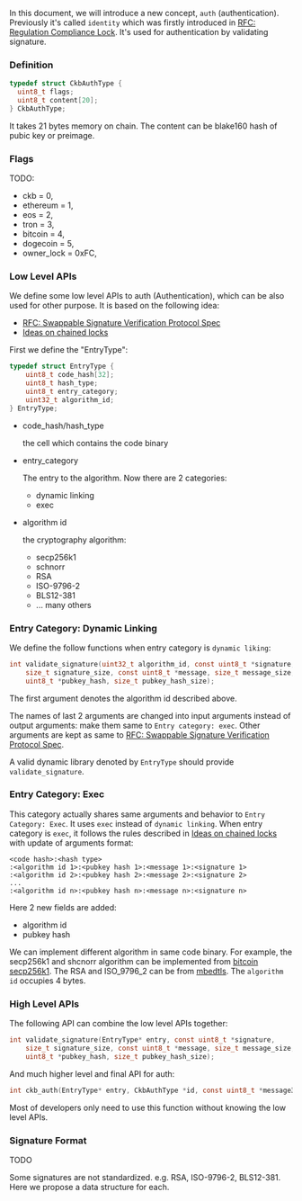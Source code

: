 In this document, we will introduce a new concept, `auth` (authentication).
Previously it's called `identity` which was firstly introduced in [RFC: Regulation Compliance Lock](https://talk.nervos.org/t/rfc-regulation-compliance-lock/5788).
It's used for authentication by validating signature.

### Definition

```C
typedef struct CkbAuthType {
  uint8_t flags;
  uint8_t content[20];
} CkbAuthType;

```
It takes 21 bytes memory on chain. The content can be blake160 hash of pubic key or preimage. 

### Flags
TODO:

- ckb = 0,
- ethereum = 1,
- eos = 2,
- tron = 3,
- bitcoin = 4,
- dogecoin = 5,
- owner_lock = 0xFC,

### Low Level APIs

We define some low level APIs to auth (Authentication), which can be also used for other purpose.
It is based on the following idea:
* [RFC: Swappable Signature Verification Protocol Spec](https://talk.nervos.org/t/rfc-swappable-signature-verification-protocol-spec/4802)
* [Ideas on chained locks](https://talk.nervos.org/t/ideas-on-chained-locks/5887)

First we define the "EntryType":
```C
typedef struct EntryType {
    uint8_t code_hash[32];
    uint8_t hash_type;
    uint8_t entry_category;
    uint32_t algorithm_id;
} EntryType;
```

* code_hash/hash_type

  the cell which contains the code binary
* entry_category

  The entry to the algorithm. Now there are 2 categories:
  - dynamic linking
  - exec

* algorithm id

  the cryptography algorithm:
  - secp256k1
  - schnorr
  - RSA
  - ISO-9796-2 
  - BLS12-381
  - ... many others
  

### Entry Category: Dynamic Linking
We define the follow functions when entry category is `dynamic liking`:
```C
int validate_signature(uint32_t algorithm_id, const uint8_t *signature,
    size_t signature_size, const uint8_t *message, size_t message_size,
    uint8_t *pubkey_hash, size_t pubkey_hash_size);
```
The first argument denotes the algorithm id described above.

The names of last 2 arguments are changed into input arguments instead of output arguments: make them same to `Entry category: exec`. 
Other arguments are kept as same to [RFC: Swappable Signature Verification Protocol Spec](https://talk.nervos.org/t/rfc-swappable-signature-verification-protocol-spec/4802).

A valid dynamic library denoted by `EntryType` should provide `validate_signature`.

### Entry Category: Exec

This category actually shares same arguments and behavior to `Entry Category: Exec`. It uses `exec` instead of `dynamic linking`. When entry category is `exec`, it follows the rules described in [Ideas on chained locks](https://talk.nervos.org/t/ideas-on-chained-locks/5887) with update of arguments format:

```text
<code hash>:<hash type>
:<algorithm id 1>:<pubkey hash 1>:<message 1>:<signature 1>
:<algorithm id 2>:<pubkey hash 2>:<message 2>:<signature 2>
...
:<algorithm id n>:<pubkey hash n>:<message n>:<signature n>
```
Here 2 new fields are added:
- algorithm id
- pubkey hash

We can implement different algorithm in same code binary. For example, the secp256k1 and shcnorr algorithm can be implemented from [bitcoin secp256k1](https://github.com/bitcoin-core/secp256k1). The RSA and ISO_9796_2 can be from [mbedtls](https://github.com/ARMmbed/mbedtls). The `algorithm id` occupies 4 bytes.

### High Level APIs
The following API can combine the low level APIs together:

```C
int validate_signature(EntryType* entry, const uint8_t *signature,
    size_t signature_size, const uint8_t *message, size_t message_size,
    uint8_t *pubkey_hash, size_t pubkey_hash_size);
```
 
And much higher level and final API for auth: 
```C
int ckb_auth(EntryType* entry, CkbAuthType *id, const uint8_t *message32, uint8_t *signature, size_t signature_size)
```
Most of developers only need to use this function without knowing the low level APIs.


### Signature Format

TODO

Some signatures are not standardized. e.g. RSA, ISO-9796-2, BLS12-381. Here we propose a data structure for each.


